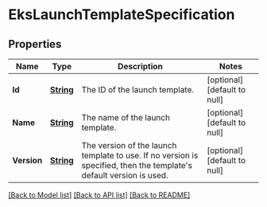 # EksLaunchTemplateSpecification
## Properties

Name | Type | Description | Notes
------------ | ------------- | ------------- | -------------
**Id** | [**String**](string.md) | The ID of the launch template. | [optional] [default to null]
**Name** | [**String**](string.md) | The name of the launch template. | [optional] [default to null]
**Version** | [**String**](string.md) | The version of the launch template to use. If no version is specified, then the template&#39;s default version is used. | [optional] [default to null]

[[Back to Model list]](../README.md#documentation-for-models) [[Back to API list]](../README.md#documentation-for-api-endpoints) [[Back to README]](../README.md)

